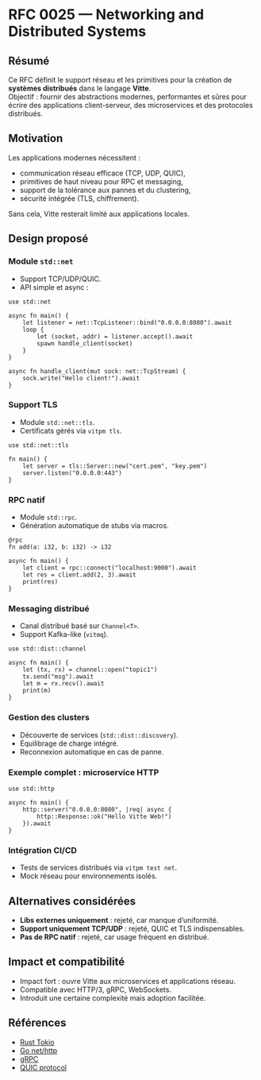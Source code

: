 # RFC 0025 — Networking and Distributed Systems

## Résumé
Ce RFC définit le support réseau et les primitives pour la création de **systèmes distribués** dans le langage **Vitte**.  
Objectif : fournir des abstractions modernes, performantes et sûres pour écrire des applications client-serveur, des microservices et des protocoles distribués.

## Motivation
Les applications modernes nécessitent :  
- communication réseau efficace (TCP, UDP, QUIC),  
- primitives de haut niveau pour RPC et messaging,  
- support de la tolérance aux pannes et du clustering,  
- sécurité intégrée (TLS, chiffrement).  

Sans cela, Vitte resterait limité aux applications locales.

## Design proposé

### Module `std::net`
- Support TCP/UDP/QUIC.  
- API simple et async :  

```vitte
use std::net

async fn main() {
    let listener = net::TcpListener::bind("0.0.0.0:8080").await
    loop {
        let (socket, addr) = listener.accept().await
        spawn handle_client(socket)
    }
}

async fn handle_client(mut sock: net::TcpStream) {
    sock.write("Hello client!").await
}
```

### Support TLS
- Module `std::net::tls`.  
- Certificats gérés via `vitpm tls`.  

```vitte
use std::net::tls

fn main() {
    let server = tls::Server::new("cert.pem", "key.pem")
    server.listen("0.0.0.0:443")
}
```

### RPC natif
- Module `std::rpc`.  
- Génération automatique de stubs via macros.  

```vitte
@rpc
fn add(a: i32, b: i32) -> i32

async fn main() {
    let client = rpc::connect("localhost:9000").await
    let res = client.add(2, 3).await
    print(res)
}
```

### Messaging distribué
- Canal distribué basé sur `Channel<T>`.  
- Support Kafka-like (`vitmq`).  

```vitte
use std::dist::channel

async fn main() {
    let (tx, rx) = channel::open("topic1")
    tx.send("msg").await
    let m = rx.recv().await
    print(m)
}
```

### Gestion des clusters
- Découverte de services (`std::dist::discovery`).  
- Équilibrage de charge intégré.  
- Reconnexion automatique en cas de panne.  

### Exemple complet : microservice HTTP
```vitte
use std::http

async fn main() {
    http::server("0.0.0.0:8080", |req| async {
        http::Response::ok("Hello Vitte Web!")
    }).await
}
```

### Intégration CI/CD
- Tests de services distribués via `vitpm test net`.  
- Mock réseau pour environnements isolés.  

## Alternatives considérées
- **Libs externes uniquement** : rejeté, car manque d’uniformité.  
- **Support uniquement TCP/UDP** : rejeté, QUIC et TLS indispensables.  
- **Pas de RPC natif** : rejeté, car usage fréquent en distribué.  

## Impact et compatibilité
- Impact fort : ouvre Vitte aux microservices et applications réseau.  
- Compatible avec HTTP/3, gRPC, WebSockets.  
- Introduit une certaine complexité mais adoption facilitée.  

## Références
- [Rust Tokio](https://tokio.rs/)  
- [Go net/http](https://pkg.go.dev/net/http)  
- [gRPC](https://grpc.io/)  
- [QUIC protocol](https://datatracker.ietf.org/wg/quic/documents/)  
